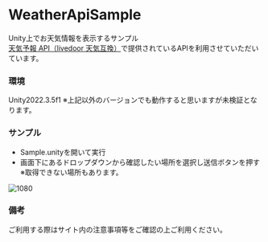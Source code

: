 # WeatherApiSample

Unity上でお天気情報を表示するサンプル  
[天気予報 API（livedoor 天気互換）](https://weather.tsukumijima.net/)で提供されているAPIを利用させていただいています。

### 環境
Unity2022.3.5f1 
※上記以外のバージョンでも動作すると思いますが未検証となります。

### サンプル
- Sample.unityを開いて実行
- 画面下にあるドロップダウンから確認したい場所を選択し送信ボタンを押す
※取得できない場所もあります。

![1080](https://github.com/UsuiYasuhiko-jw1/WeatherApiSample/assets/85072161/c8102119-1f2e-4324-9eb6-827bafa477aa)

### 備考
ご利用する際はサイト内の注意事項等をご確認の上ご利用ください。
